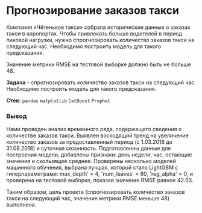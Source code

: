 # Прогнозирование заказов такси

Компания «Чётенькое такси» собрала исторические данные о заказах такси в аэропортах. Чтобы привлекать больше водителей в период пиковой нагрузки, нужно спрогнозировать количество заказов такси на следующий час. Необходимо построить модель для такого предсказания.

Значение метрики RMSE на тестовой выборке должно быть не больше 48.

**Задача** - спрогнозировать количество заказов такси на следующий час. Необходимо построить модель для такого предсказания.

**Стек:** `pandas` `matplotlib` `CatBoost` `Prophet`

### Вывод

Нами проведен анализ временного ряда, содержащего сведения о количестве заказов такси. Выявлен восходящий тренд на увеличение количество заказов за предоставленный период (с 1.03.2018 до 31.08.2018) и суточная сезонность.
Подготовленны данные для построения модели, добавлены признаки: день недели, час, остающие значения и скользящее среднее.
Проверены несколько моделей машинного обучения, выбрана лучшая, которой стало LightGBM с гиперпараметрами: max_depth' = 4, 'num_leaves' = 60, 'reg_alpha' = 0, и проверена на тестовой выборке, показав значение RMSE равное 42.03.

Таким образом, цель проекта (спрогнозировать количество заказов такси на следующий час, значение метрики RMSE меньше 48) выполнена.

